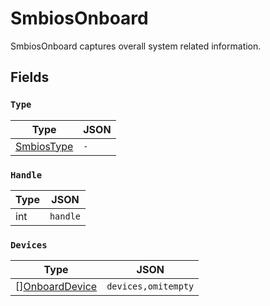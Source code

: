 # SmbiosOnboard

SmbiosOnboard captures overall system related information.


## Fields


### `Type`



| Type | JSON |
| ---- | -----------|
| [SmbiosType](smbios_type.md) | `-` |

### `Handle`



| Type | JSON |
| ---- | -----------|
| int | `handle` |

### `Devices`



| Type | JSON |
| ---- | -----------|
| [][OnboardDevice](onboard_device.md) | `devices,omitempty` |
